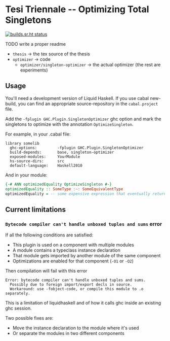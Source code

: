 # Tesi Triennale -- Optimizing Total Singletons

[![builds.sr.ht status](https://builds.sr.ht/~fgaz/thesis.svg)](https://builds.sr.ht/~fgaz/thesis?)

TODO write a proper readme

* `thesis` → the tex source of the thesis
* `optimizer` → code
  * `optimizer/singleton-optimizer` → the actual optimizer (the rest are experiments)

## Usage

You'll need a development version of Liquid Haskell. If you use cabal new-build,
you can find an appropriate source-repository in the `cabal.project` file.

Add the `-fplugin GHC.Plugin.SingletonOptimizer` ghc option and mark the
singletons to optimize with the annotation `OptimizeSingleton`.

For example, in your .cabal file:

```cabal
library somelib
  ghc-options:         -fplugin GHC.Plugin.SingletonOptimizer
  build-depends:       base, singleton-optimizer
  exposed-modules:     YourModule
  hs-source-dirs:      src
  default-language:    Haskell2010
```

And in your module:

```haskell
{-# ANN optimizedEquality OptimizeSingleton #-}
optimizedEquality :: SomeType :~: SomeEquivalentType
optimizedEquality = -- some expensive expression that eventually returns a 'Refl'
```

## Current limitations

### `Bytecode compiler can't handle unboxed tuples and sums` error

If all the following conditions are satisfied:

* This plugin is used on a component with multiple modules
* A module contains a typeclass instance declaration
* That module gets imported by another module of the same component
* Optimizations are enabled for that component (`-O1` or `-O2`)

Then compilation will fail with this error

```
Error: bytecode compiler can't handle unboxed tuples and sums.
  Possibly due to foreign import/export decls in source.
  Workaround: use -fobject-code, or compile this module to .o separately.
```

This is a limitation of liquidhaskell and of how it calls ghc inside an
existing ghc session.

Two possible fixes are:

* Move the instance declaration to the module where it's used
* Or separate the modules in two different components

